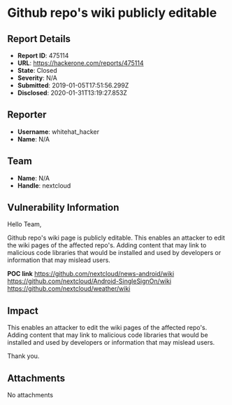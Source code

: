 # Github repo's wiki publicly editable

## Report Details
- **Report ID**: 475114
- **URL**: https://hackerone.com/reports/475114
- **State**: Closed
- **Severity**: N/A
- **Submitted**: 2019-01-05T17:51:56.299Z
- **Disclosed**: 2020-01-31T13:19:27.853Z

## Reporter
- **Username**: whitehat_hacker
- **Name**: N/A

## Team
- **Name**: N/A
- **Handle**: nextcloud

## Vulnerability Information
Hello Team,

Github repo's wiki page is publicly editable. This enables an attacker to edit the wiki pages of the affected repo's. Adding content that may link to malicious code libraries that would be installed and used by developers or information that may mislead users.

**POC link**
https://github.com/nextcloud/news-android/wiki
https://github.com/nextcloud/Android-SingleSignOn/wiki
https://github.com/nextcloud/weather/wiki

## Impact

This enables an attacker to edit the wiki pages of the affected repo's. Adding content that may link to malicious code libraries that would be installed and used by developers or information that may mislead users.

Thank you.

## Attachments
No attachments
